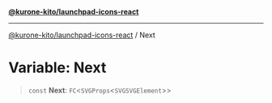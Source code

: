 [**@kurone-kito/launchpad-icons-react**](../README.md)

***

[@kurone-kito/launchpad-icons-react](../globals.md) / Next

# Variable: Next

> `const` **Next**: `FC`\<`SVGProps`\<`SVGSVGElement`\>\>

